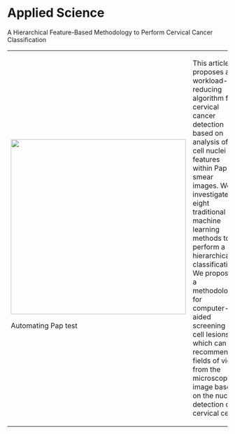 # Applied Science
A Hierarchical Feature-Based Methodology to Perform Cervical Cancer Classification

<table border="0">
 <tr>
    <td>
     <img src="https://database.cric.com.br/assets/img/logo/cric_horizontal_color.png" width="400">
     <p> Automating Pap test
    </td>
    <td>
     <p>
This article proposes a workload-reducing algorithm for cervical cancer detection based on analysis of cell nuclei features within Pap smear images. We investigate eight traditional machine learning methods to perform a hierarchical classification. We propose a methodology for computer-aided screening of cell lesions, which can recommend fields of view from the microscopy image based on the nuclei detection of cervical cells.
 </tr>
</table>
